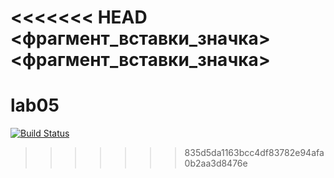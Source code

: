 <<<<<<< HEAD
<фрагмент_вставки_значка>
<фрагмент_вставки_значка>
=======
# lab05
[![Build Status](https://travis-ci.org/elinagabitova/lab05.svg?branch=master)](https://travis-ci.org/elinagabitova/lab05)
>>>>>>> 835d5da1163bcc4df83782e94afa0b2aa3d8476e
